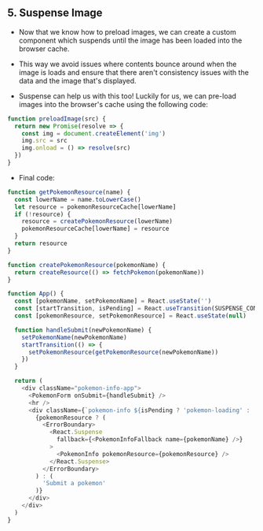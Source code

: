 ## 5. Suspense Image

- Now that we know how to preload images, we can create a custom <Img /> component which suspends until the image has been loaded into the browser cache. 
- This way we avoid issues where contents bounce around when the image is loads and ensure that there aren't consistency issues with the data and the image that's displayed.

- Suspense can help us with this too! Luckily for us, we can pre-load images into the browser's cache using the following code:

```javascript
function preloadImage(src) {
  return new Promise(resolve => {
    const img = document.createElement('img')
    img.src = src
    img.onload = () => resolve(src)
  })
}
```

- Final code: 

```javascript
function getPokemonResource(name) {
  const lowerName = name.toLowerCase()
  let resource = pokemonResourceCache[lowerName]
  if (!resource) {
    resource = createPokemonResource(lowerName)
    pokemonResourceCache[lowerName] = resource
  }
  return resource
}

function createPokemonResource(pokemonName) {
  return createResource(() => fetchPokemon(pokemonName))
}

function App() {
  const [pokemonName, setPokemonName] = React.useState('')
  const [startTransition, isPending] = React.useTransition(SUSPENSE_CONFIG)
  const [pokemonResource, setPokemonResource] = React.useState(null)

  function handleSubmit(newPokemonName) {
    setPokemonName(newPokemonName)
    startTransition(() => {
      setPokemonResource(getPokemonResource(newPokemonName))
    })
  }

  return (
    <div className="pokemon-info-app">
      <PokemonForm onSubmit={handleSubmit} />
      <hr />
      <div className={`pokemon-info ${isPending ? 'pokemon-loading' : ''}`}>
        {pokemonResource ? (
          <ErrorBoundary>
            <React.Suspense
              fallback={<PokemonInfoFallback name={pokemonName} />}
            >
              <PokemonInfo pokemonResource={pokemonResource} />
            </React.Suspense>
          </ErrorBoundary>
        ) : (
          'Submit a pokemon'
        )}
      </div>
    </div>
  )
}
```
